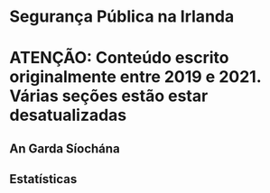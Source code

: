 # Segurança Pública na Irlanda

# **ATENÇÃO: Conteúdo escrito originalmente entre 2019 e 2021. Várias seções estão estar desatualizadas**

## An Garda Síochána

## Estatísticas
